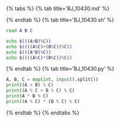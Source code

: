{% tabs %}
{% tab title='BJ_10430.md' %}

{% endtab %}
{% tab title='BJ_10430.sh' %}

```sh
read A B C

echo $(((A+B)%C))
echo $((((A%C)+(B%C))%C))
echo $(((A*B)%C))
echo $((((A%C)*(B%C))%C))
```

{% endtab %}
{% tab title='BJ_10430.py' %}

```py
A, B, C = map(int, input().split())
print((A + B) % C)
print((A % C + B % C) % C)
print(A * B % C)
print((A % C) * (B % C) % C)
```

{% endtab %}
{% endtabs %}